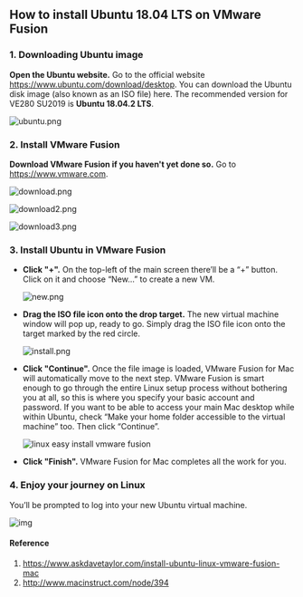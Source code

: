 ## How to install Ubuntu 18.04 LTS on VMware Fusion

### 1. Downloading Ubuntu image

**Open the Ubuntu website.** Go to the official website <https://www.ubuntu.com/download/desktop>. You can download the Ubuntu disk image (also known as an ISO file) here. The recommended version for VE280 SU2019 is **Ubuntu 18.04.2 LTS**.

![ubuntu.png](https://raw.githubusercontent.com/ve280/tutorials/master/images/cca039be3668470bbab84a3b8a1d1b6007650906cc5606b6e2663a7261ad9f8c.png)

### 2. Install VMware Fusion

**Download VMware Fusion if you haven't yet done so.** Go to <https://www.vmware.com>.

![download.png](https://raw.githubusercontent.com/ve280/tutorials/master/images/1c57bc2f293f0f5a810849bdbc037de27a76bbf23939685755f083d5c9e8fce1.png)

![download2.png](https://raw.githubusercontent.com/ve280/tutorials/master/images/966da180161e7e563380df543696e84532342dd759b883ec23bfc6a2e51902fc.png)

![download3.png](https://raw.githubusercontent.com/ve280/tutorials/master/images/5712adb36c51e30f1746bc4521cb5c7b93b3f64589055b1cd01452c2d6ef2db4.png)

### 3. Install Ubuntu in VMware Fusion

- **Click "+".** On the top-left of the main screen there’ll be a “+” button. Click on it and choose “New…” to create a new VM.

  ![new.png](https://raw.githubusercontent.com/ve280/tutorials/master/images/41465e3e8fffb25069dfb40e512c43f629554b8ce138412f9d0160324e9422ec.png)

- **Drag the ISO file icon onto the drop target.** The new virtual machine window will pop up, ready to go. Simply drag the ISO file icon onto the target marked by the red circle.

  ![install.png](https://raw.githubusercontent.com/ve280/tutorials/master/images/becf7dc8a799ba113eda87ce943bf596b2b5ea72287726fa7c643487a241efba.png)

- **Click "Continue".** Once the file image is loaded, VMware Fusion for Mac will automatically move to the next step.  VMware Fusion is smart enough to go through the entire Linux setup process without bothering you at all, so this is where you specify your basic account and password. If you want to be able to access your main Mac desktop while within Ubuntu, check “Make your home folder accessible to the virtual machine” too. Then click “Continue”.

  ![linux easy install vmware fusion](https://raw.githubusercontent.com/ve280/tutorials/master/images/3be88813b14a481e3c9477ed6a6ac9f6c66320a267eeff10e0a43eaee2bc7d01.png)

- **Click "Finish".** VMware Fusion for Mac completes all the work for you.

### 4. Enjoy your journey on Linux

You’ll be prompted to log into your new Ubuntu virtual machine. 

![img](https://raw.githubusercontent.com/ve280/tutorials/master/images/30210583be3453983e46fb1e868f4da143b6e3711ec6f91279b5d663158aafaa.jpg)

#### Reference

1. <https://www.askdavetaylor.com/install-ubuntu-linux-vmware-fusion-mac>
2. <http://www.macinstruct.com/node/394>